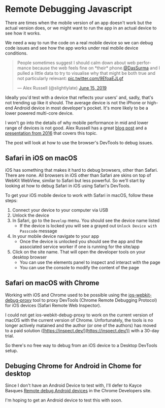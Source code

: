 # Remote Debugging Javascript

There are times when the mobile version of an app doesn't work but the actual version does, or we might want to run the app in an actual device to see how it works.

We need a way to run the code on a real mobile device so we can debug code issues and see how the app works under real mobile device conditions.

<blockquote class="twitter-tweet"><p lang="en" dir="ltr">People sometimes suggest I should calm down about web performance because the web feels fine on *their* phone.<a href="https://twitter.com/DasSurma?ref_src=twsrc%5Etfw">@DasSurma</a> and I pulled a little data to try to visualise why that might be both true and not particularly relevant: <a href="https://t.co/9EfoaEJLgf">pic.twitter.com/9EfoaEJLgf</a></p>&mdash; Alex Russell (@slightlylate) <a href="https://twitter.com/slightlylate/status/1139684093602349056?ref_src=twsrc%5Etfw">June 15, 2019</a></blockquote> <script async src="https://platform.twitter.com/widgets.js" charset="utf-8"></script>

Ideally you'd test with a device that reflects your users' and, sadly, that's not trending up like it should. The average device is not the iPhone or high-end Android device in most developer's pocket. It's more likely to be a lower powered multi-core device.

I won't go into the details of why mobile performance in mid and lower range of devices is not good. Alex Russell has a great [blog post](https://infrequently.org/2021/03/the-performance-inequality-gap/) and a [presentation from 2016](https://www.youtube.com/watch?v=4bZvq3nodf4) that covers this topic.

The post will look at how to use the browser's DevTools to debug issues.

## Safari in iOS on macOS

iOS has something that makes it hard to debug browsers, other than Safari. There are none. All browsers in iOS other than Safari are skins on top of WebKit WebView, similar to Safari but less powerful. So we'll start by looking at how to debug Safari in iOS using Safari's DevTools.

To get your iOS mobile device to work with Safari in macOS, follow these steps:

1. Connect your device to your computer via USB
2. Unlock the device
3. In Safari, go to the `Develop` menu. You should see the device name listed
   * If the device is locked you will see a grayed out `Unlock Device with Passcode` message
4. In your mobile device navigate to your app
   * Once the device is unlocked you should see the app and the associated service worker if one is running for the site/app
5. Click on the site name. That will open the developer tools on your desktop browser
   * You can use the elements panel to inspect and interact with the page
   * You can use the console to modify the content of the page

## Safari on macOS with Chrome

Working with iOS and Chrome used to be possible using the [ios-webkit-debug-proxy](https://github.com/google/ios-webkit-debug-proxy) tool to proxy DevTools (Chrome Remote Debugging Protocol) for iOS devices (Safari Remote Web Inspector).

I could not get ios-webkit-debug-proxy to work on the current version of macOS with the current version of Chrome. Unfortunately, the tools is no longer actively matained and the author (or one of the authors) has moved to a paid solution ([https://inspect.dev/](https://inspect.dev/)) with a 30-day trial.

So there's no free way to debug from an iOS device to a Desktop DevTools setup.

## Debuging Chrome for Android in Chome for desktop

Since I don't have an Android Device to test with, I'll defer to Kayce Basques [Remote debug Android devices](https://developer.chrome.com/docs/devtools/remote-debugging/) in the Chrome Developers site.

I'm hoping to get an Android device to test this with soon.
